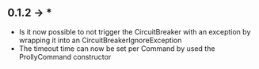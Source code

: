 ## 0.1.2 -> *

* Is it now possible to not trigger the CircuitBreaker with an exception by wrapping it into an CircuitBreakerIgnoreException
* The timeout time can now be set per Command by used the ProllyCommand constructor